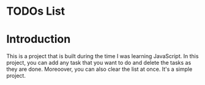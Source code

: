 # TODOs List


# Introduction

  This is a project that is built during the time I was learning JavaScript. In this project, you can add any task that you want to do and delete the tasks as they   are done. Moreoover, you can also clear the list at once. It's a simple project.
